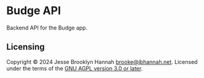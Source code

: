 # Budge API

Backend API for the Budge app.

## Licensing

Copyright © 2024 Jesse Brooklyn Hannah <brooke@jbhannah.net>. Licensed under the terms
of the [GNU AGPL version 3.0 or later](LICENSE.md).
